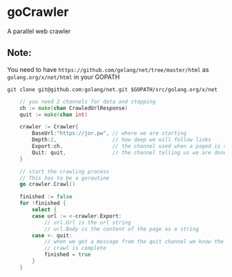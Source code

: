 # goCrawler

A parallel web crawler

## Note:
You need to have `https://github.com/golang/net/tree/master/html`
as `golang.org/x/net/html` in your GOPATH
```shell
git clone git@github.com:golang/net.git $GOPATH/src/golang.org/x/net
```

```go
    // you need 2 channels for data and stopping
    ch := make(chan CrawledUrlResponse)
	quit := make(chan int)

	crawler := Crawler{
		BaseUrl:"https://jor.pw", // where we are starting
		Depth:2,                  // how deep we will follow links
		Export:ch,                // the channel used when a paged is scraped
		Quit: quit,               // the channel telling us we are done
	}

    // start the crawling process
    // This has to be a goroutine
	go crawler.Crawl()

    finished := false
	for !finished {
		select {
		case url := <-crawler.Export:
			// url.Url is the url string
			// url.Body is the content of the page as a string
		case <- quit:
		    // when we get a message from the quit channel we know the
		    // crawl is complete
			finished = true
		}
	}
```
